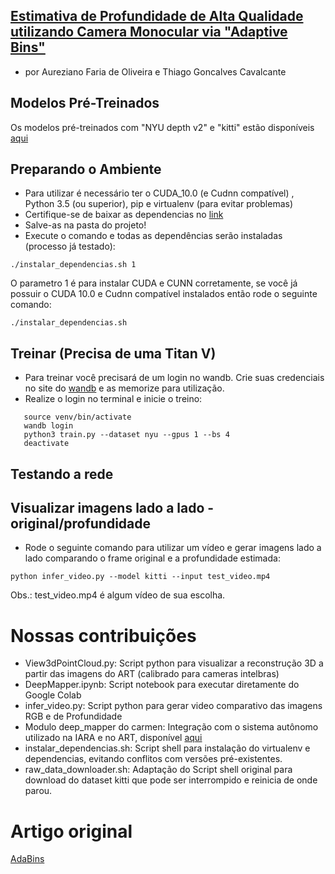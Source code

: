 
## [Estimativa de Profundidade de Alta Qualidade utilizando Camera Monocular via "Adaptive Bins"](https://github.com/LCAD-UFES/Deep-Learning-2020-1/blob/main/MapaDeProfundidade/relatorio/DepthMapUsingAdabins.pdf)
* por Aureziano Faria de Oliveira e Thiago Goncalves Cavalcante

## Modelos Pré-Treinados
Os modelos pré-treinados com "NYU depth v2" e "kitti" estão disponíveis [aqui](https://1drv.ms/u/s!AuWRnPR26byUmfRxBQ327hc8eXse2Q?e=AQuYZw)

## Preparando o Ambiente
* Para utilizar é necessário ter o CUDA_10.0 (e Cudnn compatível) , Python 3.5 (ou superior), pip e virtualenv (para evitar problemas)
* Certifique-se de baixar as dependencias no [link](https://1drv.ms/u/s!AuWRnPR26byUmfRbqEF7468fDdHM1g?e=KoabLc)
* Salve-as na pasta do projeto!
* Execute o comando e todas as dependências serão instaladas (processo já testado):
```
./instalar_dependencias.sh 1
```
O parametro 1 é para instalar CUDA e CUNN corretamente, se você já possuir o CUDA 10.0 e Cudnn compatível instalados então rode o seguinte comando:
```
./instalar_dependencias.sh
```

## Treinar (Precisa de uma Titan V)
* Para treinar você precisará de um login no wandb. Crie suas credenciais no site do [wandb](https://wandb.ai/site) e as memorize para utilização.
* Realize o login no terminal e inicie o treino:
```
   source venv/bin/activate
   wandb login
   python3 train.py --dataset nyu --gpus 1 --bs 4
   deactivate
```

## Testando a rede

## Visualizar imagens lado a lado - original/profundidade
* Rode o seguinte comando para utilizar um vídeo e gerar imagens lado a lado comparando o frame original e a profundidade estimada:
```
python infer_video.py --model kitti --input test_video.mp4
```
Obs.: test_video.mp4 é algum vídeo de sua escolha.

# Nossas contribuições
* View3dPointCloud.py: Script python para visualizar a reconstrução 3D a partir das imagens do ART (calibrado para cameras intelbras)
* DeepMapper.ipynb: Script notebook para executar diretamente do Google Colab
* infer_video.py: Script python para gerar video comparativo das imagens RGB e de Profundidade
* Modulo deep_mapper do carmen: Integração com o sistema autônomo utilizado na IARA e no ART, disponível [aqui](https://github.com/LCAD-UFES/carmen_lcad/tree/master/src/deep_mapper/)
* instalar_dependencias.sh: Script shell para instalação do virtualenv e dependencias, evitando conflitos com versões pré-existentes.
* raw_data_downloader.sh: Adaptação do Script shell original para download do dataset kitti que pode ser interrompido e reinicia de onde parou.

# Artigo original
[AdaBins](https://arxiv.org/abs/2011.14141)
